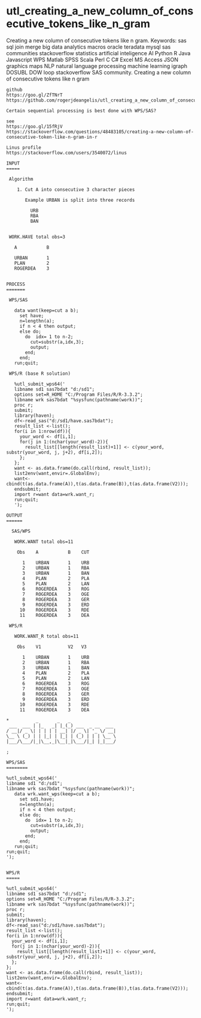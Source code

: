 # utl_creating_a_new_column_of_consecutive_tokens_like_n_gram
Creating a new column of consecutive tokens like n gram. Keywords: sas sql join merge big data analytics macros oracle teradata mysql sas communities stackoverflow statistics artificial inteligence AI Python R Java Javascript WPS Matlab SPSS Scala Perl C C# Excel MS Access JSON graphics maps NLP natural language processing machine learning igraph DOSUBL DOW loop stackoverflow SAS community.
    Creating a new column of consecutive tokens like n gram

    github
    https://goo.gl/ZfTNrT
    https://github.com/rogerjdeangelis/utl_creating_a_new_column_of_consecutive_tokens_like_n_gram

    Certain sequential processing is best done with WPS/SAS?

    see
    https://goo.gl/15fRjV
    https://stackoverflow.com/questions/48483105/creating-a-new-column-of-consecutive-token-like-n-gram-in-r

    Linus profile
    https://stackoverflow.com/users/3540072/linus

    INPUT
    =====

     Algorithm

        1. Cut A into consecutive 3 character pieces

           Example URBAN is split into three records

             URB
             RBA
             BAN


     WORK.HAVE total obs=3

       A           B

       URBAN       1
       PLAN        2
       ROGERDEA    3


    PROCESS
    =======

     WPS/SAS

       data want(keep=cut a b);
         set have;
         n=lengthn(a);
         if n < 4 then output;
         else do;
           do  idx= 1 to n-2;
             cut=substr(a,idx,3);
             output;
           end;
         end;
       run;quit;

     WPS/R (base R solution)

       %utl_submit_wps64('
       libname sd1 sas7bdat "d:/sd1";
       options set=R_HOME "C:/Program Files/R/R-3.3.2";
       libname wrk sas7bdat "%sysfunc(pathname(work))";
       proc r;
       submit;
       library(haven);
       df<-read_sas("d:/sd1/have.sas7bdat");
       result_list <-list();
       for(i in 1:nrow(df)){
         your_word <- df[i,1];
         for(j in 1:(nchar(your_word)-2)){
           result_list[[length(result_list)+1]] <- c(your_word, substr(your_word, j, j+2), df[i,2]);
         };
       };
       want <- as.data.frame(do.call(rbind, result_list));
       list2env(want,envir=.GlobalEnv);
       want<-cbind(t(as.data.frame(A)),t(as.data.frame(B)),t(as.data.frame(V2)));
       endsubmit;
       import r=want data=wrk.want_r;
       run;quit;
       ');

    OUTPUT
    ======

      SAS/WPS

       WORK.WANT total obs=11

        Obs    A           B    CUT

          1    URBAN       1    URB
          2    URBAN       1    RBA
          3    URBAN       1    BAN
          4    PLAN        2    PLA
          5    PLAN        2    LAN
          6    ROGERDEA    3    ROG
          7    ROGERDEA    3    OGE
          8    ROGERDEA    3    GER
          9    ROGERDEA    3    ERD
         10    ROGERDEA    3    RDE
         11    ROGERDEA    3    DEA

     WPS/R

       WORK.WANT_R total obs=11

        Obs    V1          V2   V3

          1    URBAN       1    URB
          2    URBAN       1    RBA
          3    URBAN       1    BAN
          4    PLAN        2    PLA
          5    PLAN        2    LAN
          6    ROGERDEA    3    ROG
          7    ROGERDEA    3    OGE
          8    ROGERDEA    3    GER
          9    ROGERDEA    3    ERD
         10    ROGERDEA    3    RDE
         11    ROGERDEA    3    DEA

    *          _       _   _
     ___  ___ | |_   _| |_(_) ___  _ __  ___
    / __|/ _ \| | | | | __| |/ _ \| '_ \/ __|
    \__ \ (_) | | |_| | |_| | (_) | | | \__ \
    |___/\___/|_|\__,_|\__|_|\___/|_| |_|___/

    ;

    WPS/SAS
    ========

    %utl_submit_wps64('
    libname sd1 "d:/sd1";
    libname wrk sas7bdat "%sysfunc(pathname(work))";
       data wrk.want_wps(keep=cut a b);
         set sd1.have;
         n=lengthn(a);
         if n < 4 then output;
         else do;
           do  idx= 1 to n-2;
             cut=substr(a,idx,3);
             output;
           end;
         end;
       run;quit;
    run;quit;
    ');


    WPS/R
    =====

    %utl_submit_wps64('
    libname sd1 sas7bdat "d:/sd1";
    options set=R_HOME "C:/Program Files/R/R-3.3.2";
    libname wrk sas7bdat "%sysfunc(pathname(work))";
    proc r;
    submit;
    library(haven);
    df<-read_sas("d:/sd1/have.sas7bdat");
    result_list <-list();
    for(i in 1:nrow(df)){
      your_word <- df[i,1];
      for(j in 1:(nchar(your_word)-2)){
        result_list[[length(result_list)+1]] <- c(your_word, substr(your_word, j, j+2), df[i,2]);
      };
    };
    want <- as.data.frame(do.call(rbind, result_list));
    list2env(want,envir=.GlobalEnv);
    want<-cbind(t(as.data.frame(A)),t(as.data.frame(B)),t(as.data.frame(V2)));
    endsubmit;
    import r=want data=wrk.want_r;
    run;quit;
    ');

